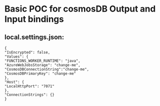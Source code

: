 # Basic POC for cosmosDB Output and Input bindings

## local.settings.json:  

```  
{
"IsEncrypted": false,
"Values": {
"FUNCTIONS_WORKER_RUNTIME": "java",
"AzureWebJobsStorage": "change-me",
"CosmosDBConnectionString":"change-me",
"CosmosDBPrimaryKey": "change-me"
},
"Host": {
"LocalHttpPort": "7071"
},
"ConnectionStrings": {}
}
```





